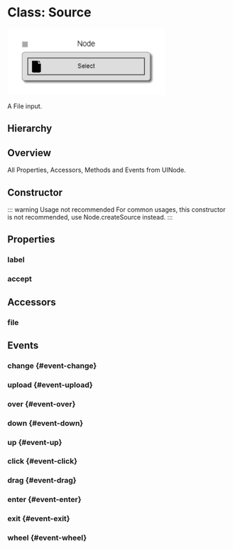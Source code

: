 # Class: Source

<img class="zoomable" alt="Node-ui Source example" src="/images/node-ui-source-example.png" />

A File input.

## Hierarchy

<Hierarchy
  :extend="{name: 'UINode', link: '../classes/ui-node'}"
  :implement="[
    {name: 'Serializable', link: '../interfaces/serializable.html'}
  ]"
/>

## Overview

All Properties, Accessors, Methods and Events <Icon type="inherited" class="ml-0p5" /> from <Ref to="../classes/ui-node">UINode</Ref>.

<Overview :data="data" />

## Constructor

::: warning Usage not recommended
For common usages, this constructor is not recommended, use <Ref to="../classes/node#createsource">Node.createSource</Ref> instead.
:::

<Method type="constructor">
  <template v-slot:signature>
    new Source(<strong>node: </strong><em><Ref to="../classes/node">Node</Ref></em>,
    <strong>options: </strong><em><Ref to="../interfaces/source-options">SourceOptions</Ref></em>):
    <em><Ref to="#class-source">Source</Ref></em>
  </template>
  <template v-slot:params>
    <Param name="node"><em><Ref to="../classes/node">Node</Ref></em></Param>
    <Param name="options">
      <em><Ref to="../interfaces/source-options">SourceOptions</Ref></em>
  <template v-slot:default-value>

  ```js
    {
      height: node.style.rowHeight * 1.5
    }
  ```

  </template>
    </Param>
  </template>
</Method>

## Properties

### label

<Property type="property" name="label">
  <template v-slot:type>
    <em><Ref to="./label">Label</Ref></em>
  </template>
  <template v-slot:desc>
    Reference to the Label used to display filename.
  </template>
</Property>

### accept

<Property type="property" name="accept">
  <template v-slot:type>
    <em>string</em>
  </template>
  <template v-slot:desc>
    The 'accept' string passed to the HTMLInputElement to restrict file types.
  </template>
</Property>

## Accessors

### file

<Property type="accessor" name="file">
  <template v-slot:type>
    <em>File</em>
  </template>
</Property>

## Events

### change <Icon type="event" /> {#event-change}

<Event type="event">
  <template v-slot:desc>
    When <Ref to="#file">file</Ref> of this Source changes.
  </template>
</Event>

### upload <Icon type="event" /> {#event-upload}

<Event type="event">
  <template v-slot:desc>
    When a new file gets uploaded via file select dialog (irrespective of whether the <Ref to="../classes/flow">Flow</Ref> is in Running or Stopped state)
  </template>
</Event>

### over <Icon type="event" /> {#event-over}

<Event type="event">
  <template v-slot:desc>
    When mouse over happens on this ui-node.
  </template>
</Event>

### down <Icon type="event" /> {#event-down}

<Event type="event">
  <template v-slot:desc>
    When touch down or mouse-left down occurs on this ui-node.
  </template>
</Event>


### up <Icon type="event" /> {#event-up}

<Event type="event">
  <template v-slot:desc>
    When touch up or mouse-left up happens on this ui-node.
  </template>
</Event>

### click <Icon type="event" /> {#event-click}

<Event type="event">
  <template v-slot:desc>
    When tap or mouse click happens on this ui-node.
  </template>
</Event>

### drag <Icon type="event" /> {#event-drag}

<Event type="event">
  <template v-slot:desc>
    When touch or mouse drag happens on this ui-node.
  </template>
</Event>

### enter <Icon type="event" /> {#event-enter}

<Event type="event">
  <template v-slot:desc>
    When mouse enter happens on this ui-node.
  </template>
</Event>

### exit <Icon type="event" /> {#event-exit}

<Event type="event">
  <template v-slot:desc>
    When mouse exit happens on this ui-node
  </template>
</Event>

### wheel <Icon type="event" /> {#event-wheel}

<Event type="event">
  <template v-slot:desc>
    When mouse scroll happens on this ui-node.
  </template>
</Event>

<script setup>
import data from '../../../../../reflections/api/classes/source.json';
</script>
